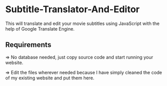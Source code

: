 # Subtitle-Translator-And-Editor
This will translate and edit your movie subtitles using JavaScript with the help of Google Translate Engine.

## Requirements
=> No database needed, just copy source code and start running your website.

=> Edit the files wherever needed because I have simply cleaned the code of my existing website and put them here.
